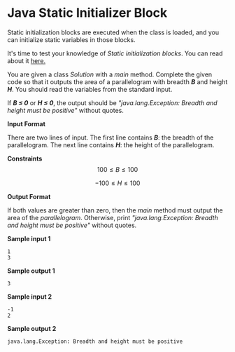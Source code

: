 # Java Static Initializer Block

Static initialization blocks are executed when the class is loaded, and you can initialize static variables in those blocks.

It's time to test your knowledge of *Static initialization blocks*. You can read about it [here.](https://docs.oracle.com/javase/tutorial/java/javaOO/initial.html)

You are given a class *Solution* with a *main* method. Complete the given code so that it outputs the area of a parallelogram with breadth ***B*** and height ***H***. You should read the variables from the standard input.

If ***B ≤ 0*** or ***H ≤ 0***, the output should be *"java.lang.Exception: Breadth and height must be positive"* without quotes.

**Input Format**

There are two lines of input. The first line contains ***B***: the breadth of the parallelogram. The next line contains ***H***: the height of the parallelogram.

**Constraints**
$$
100 ≤ B ≤ 100
$$

$$
-100 ≤ H ≤100
$$

**Output Format**

If both values are greater than zero, then the *main* method must output the area of the *parallelogram*. Otherwise, print *"java.lang.Exception: Breadth and height must be positive"* without quotes.

**Sample input 1**

```
1
3
```

**Sample output 1**

```
3
```

**Sample input 2**

```
-1
2
```

**Sample output 2**

```
java.lang.Exception: Breadth and height must be positive
```